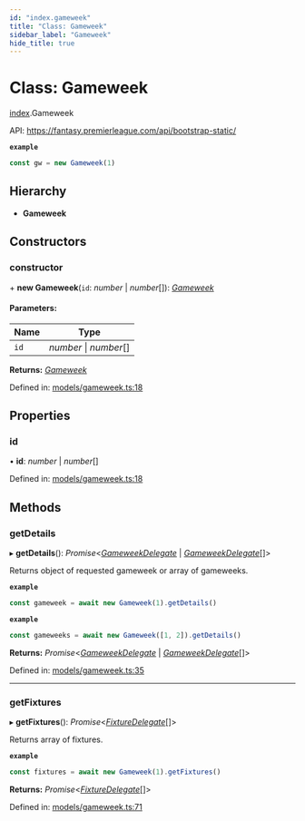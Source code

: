 ```yaml
---
id: "index.gameweek"
title: "Class: Gameweek"
sidebar_label: "Gameweek"
hide_title: true
---
```


# Class: Gameweek

[index](../modules/index.md).Gameweek

API: https://fantasy.premierleague.com/api/bootstrap-static/

**`example`** 
```js
const gw = new Gameweek(1)
```

## Hierarchy

* **Gameweek**

## Constructors

### constructor

\+ **new Gameweek**(`id`: *number* \| *number*[]): [*Gameweek*](index.gameweek.md)

#### Parameters:

Name | Type |
------ | ------ |
`id` | *number* \| *number*[] |

**Returns:** [*Gameweek*](index.gameweek.md)

Defined in: [models/gameweek.ts:18](https://github.com/wamburu/fpl-ts/blob/3b599ec/src/models/gameweek.ts#L18)

## Properties

### id

• **id**: *number* \| *number*[]

Defined in: [models/gameweek.ts:18](https://github.com/wamburu/fpl-ts/blob/3b599ec/src/models/gameweek.ts#L18)

## Methods

### getDetails

▸ **getDetails**(): *Promise*<[*GameweekDelegate*](../modules/types.md#gameweekdelegate) \| [*GameweekDelegate*](../modules/types.md#gameweekdelegate)[]\>

Returns object of requested gameweek or array of gameweeks.

**`example`** 
```js
const gameweek = await new Gameweek(1).getDetails()
```

**`example`** 
```js
const gameweeks = await new Gameweek([1, 2]).getDetails()
```

**Returns:** *Promise*<[*GameweekDelegate*](../modules/types.md#gameweekdelegate) \| [*GameweekDelegate*](../modules/types.md#gameweekdelegate)[]\>

Defined in: [models/gameweek.ts:35](https://github.com/wamburu/fpl-ts/blob/3b599ec/src/models/gameweek.ts#L35)

___

### getFixtures

▸ **getFixtures**(): *Promise*<[*FixtureDelegate*](../interfaces/types.fixturedelegate.md)[]\>

Returns array of fixtures.

**`example`** 
```js
const fixtures = await new Gameweek(1).getFixtures()
```

**Returns:** *Promise*<[*FixtureDelegate*](../interfaces/types.fixturedelegate.md)[]\>

Defined in: [models/gameweek.ts:71](https://github.com/wamburu/fpl-ts/blob/3b599ec/src/models/gameweek.ts#L71)
